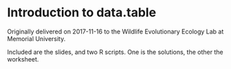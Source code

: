 # Introduction to data.table

Originally delivered on 2017-11-16 to the Wildlife Evolutionary Ecology Lab at Memorial University. 

Included are the slides, and two R scripts. One is the solutions, the other the worksheet. 
